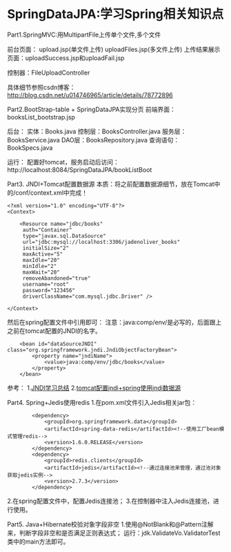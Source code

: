 # SpringDataJPA:学习Spring相关知识点
Part1.SpringMVC:用MultipartFile上传单个文件,多个文件

前台页面：
upload.jsp(单文件上传) 
uploadFiles.jsp(多文件上传) 
上传结果展示页面：uploadSuccess.jsp和uploadFail.jsp 

控制器：FileUploadController

具体细节参照csdn博客：http://blog.csdn.net/u014746965/article/details/78772896

Part2.BootStrap-table + SpringDataJPA实现分页
前端界面：
booksList_bootstrap.jsp

后台：
实体：Books.java
控制层：BooksController.java
服务层：BooksService.java
DAO层：BooksRepository.java  查询语句：BookSpecs.java

运行：
配置好tomcat，服务启动后访问：http://localhost:8084/SpringDataJPA/bookListBoot

Part3. JNDI+Tomcat配置数据源
本质：将之前配置数据源细节，放在Tomcat中的/conf/context.xml中完成！
```
<?xml version="1.0" encoding="UTF-8"?>
<Context>

    <Resource name="jdbc/books"
     auth="Container"
     type="javax.sql.DataSource"
     url="jdbc:mysql://localhost:3306/jadenoliver_books"
     initialSize="2"
     maxActive="5"
     maxIdle="20"
     minIdle="2"
     maxWait="20"
     removeAbandoned="true"
     username="root"
     password="123456"
     driverClassName="com.mysql.jdbc.Driver" />

</Context>
```
然后在spring配置文件中引用即可：
注意：java:comp/env/是必写的，后面跟上之前在tomcat配置的JNDI的名字。
```
    <bean id="dataSourceJNDI" class="org.springframework.jndi.JndiObjectFactoryBean">
        <property name="jndiName">
            <value>java:comp/env/jdbc/books</value>
        </property>
    </bean>
```
参考：
1.[JNDI学习总结](https://www.cnblogs.com/xdp-gacl/p/3951952.html)
2.[tomcat配置jndi+spring使用jndi数据源](https://www.cnblogs.com/symbol/p/6738416.html)

Part4. Spring+Jedis使用redis
1.在pom.xml文件引入Jedis相关jar包：
```
        <dependency>
            <groupId>org.springframework.data</groupId>
            <artifactId>spring-data-redis</artifactId><!--使用工厂bean模式管理redis-->
            <version>1.6.0.RELEASE</version>
        </dependency>
        <dependency>
            <groupId>redis.clients</groupId>
            <artifactId>jedis</artifactId><!--通过连接池来管理，通过池对象获取jedis实例-->
            <version>2.7.3</version>
        </dependency>
```
2.在spring配置文件中，配置Jedis连接池；
3.在控制器中注入Jedis连接池，进行使用。

Part5. Java+Hibernate校验对象字段非空
1.使用@NotBlank和@Pattern注解来，判断字段非空和是否满足正则表达式；
运行：jdk.ValidateVo.ValidatorTest类中的main方法即可。
